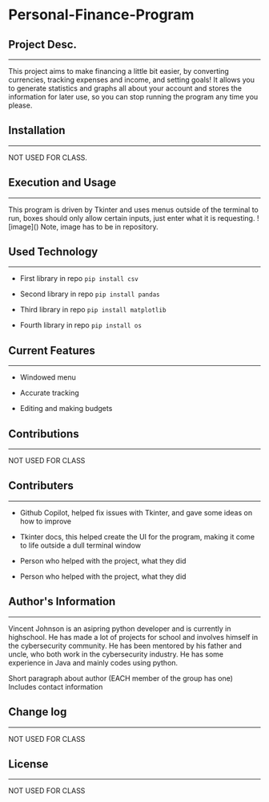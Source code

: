 # Personal-Finance-Program

## Project Desc.
---

This project aims to make financing a little bit easier, by converting currencies, tracking expenses and income, and setting goals! It allows you to generate statistics and graphs all about your account and stores the information for later use, so you can stop running the program any time you please.


## Installation
---

NOT USED FOR CLASS.  


## Execution and Usage
---

This program is driven by Tkinter and uses menus outside of the terminal to run, boxes should only allow certain inputs, just enter what it is requesting.
![image](**<relative path here>**) Note, image has to be in repository.  


## Used Technology
---

+ First library in repo
`pip install csv`  

+ Second library in repo
`pip install pandas`  

+ Third library in repo
`pip install matplotlib`

+ Fourth library in repo
`pip install os`   


## Current Features
---

+ Windowed menu

+ Accurate tracking

+ Editing and making budgets 


## Contributions
---
NOT USED FOR CLASS


## Contributers
---

+ Github Copilot, helped fix issues with Tkinter, and gave some ideas on how to improve

+ Tkinter docs, this helped create the UI for the program, making it come to life outside a dull terminal window

+ Person who helped with the project, what they did

+ Person who helped with the project, what they did  


## Author's Information
---
Vincent Johnson is an asipring python developer and is currently in highschool. He has made a lot of projects for school and involves himself in the cybersecurity community. He has been mentored by his father and uncle, who both work in the cybersecurity industry. He has some experience in Java and mainly codes using python.

Short paragraph about author (EACH member of the group has one)
Includes contact information


## Change log
---
NOT USED FOR CLASS


## License
---
NOT USED FOR CLASS
